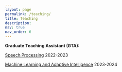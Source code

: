 ```yaml
---
layout: page
permalink: /teaching/
title: Teaching
description:
nav: true
nav_order: 6
---
```

**Graduate Teaching Assistant (GTA):**

[Speech Processing](https://www.dcs.shef.ac.uk/intranet/teaching/public/modules/msc/com6502.html) 2022-2023

[Machine Learning and Adaptive Intelligence](https://www.dcs.shef.ac.uk/intranet/teaching/public/modules/msc/com6509.html) 2023-2024 
